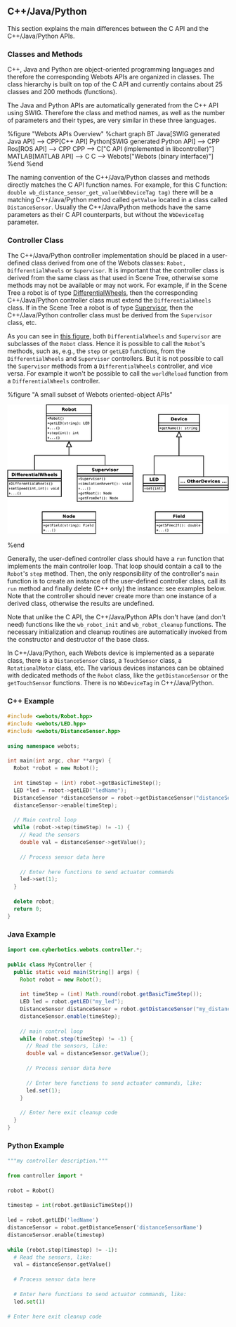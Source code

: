 ## C++/Java/Python

This section explains the main differences between the C API and the C++/Java/Python APIs.

### Classes and Methods

C++, Java and Python are object-oriented programming languages and therefore the corresponding Webots APIs are organized in classes.
The class hierarchy is built on top of the C API and currently contains about 25 classes and 200 methods (functions).

The Java and Python APIs are automatically generated from the C++ API using SWIG.
Therefore the class and method names, as well as the number of parameters and their types, are very similar in these three languages.

%figure "Webots APIs Overview"
%chart
graph BT
  Java[SWIG generated Java API] --> CPP[C++ API]
  Python[SWIG generated Python API] --> CPP
  Ros[ROS API] --> CPP
    CPP --> C["C API (implemented in libcontroller)"]
    MATLAB[MATLAB API] --> C
      C --> Webots["Webots (binary interface)"]
%end
%end

The naming convention of the C++/Java/Python classes and methods directly matches the C API function names.
For example, for this C function: `double wb_distance_sensor_get_value(WbDeviceTag tag)` there will be a matching C++/Java/Python method called `getValue` located in a class called `DistanceSensor`.
Usually the C++/Java/Python methods have the same parameters as their C API counterparts, but without the `WbDeviceTag` parameter.

### Controller Class

The C++/Java/Python controller implementation should be placed in a user-defined class derived from one of the Webots classes: `Robot, DifferentialWheels` or `Supervisor`.
It is important that the controller class is derived from the same class as that used in Scene Tree, otherwise some methods may not be available or may not work.
For example, if in the Scene Tree a robot is of type [DifferentialWheels](../reference/differentialwheels.md), then the corresponding C++/Java/Python controller class must extend the `DifferentialWheels` class.
If in the Scene Tree a robot is of type [Supervisor](../reference/supervisor.md), then the C++/Java/Python controller class must be derived from the `Supervisor` class, etc.

As you can see in [this figure](#a-small-subset-of-webots-oriented-object-apis), both `DifferentialWheels` and `Supervisor` are subclasses of the `Robot` class.
Hence it is possible to call the `Robot`'s methods, such as, e.g., the `step` or `getLED` functions, from the `DifferentialWheels` and `Supervisor` controllers.
But it is not possible to call the `Supervisor` methods from a `DifferentialWheels` controller, and vice versa.
For example it won't be possible to call the `worldReload` function from a `DifferentialWheels` controller.

%figure "A small subset of Webots oriented-object APIs"

![oo_api.png](images/oo_api.png)

%end

Generally, the user-defined controller class should have a `run` function that implements the main controller loop.
That loop should contain a call to the `Robot`'s `step` method.
Then, the only responsibility of the controller's `main` function is to create an instance of the user-defined controller class, call its `run` method and finally delete (C++ only) the instance: see examples below.
Note that the controller should never create more than one instance of a derived class, otherwise the results are undefined.

Note that unlike the C API, the C++/Java/Python APIs don't have (and don't need) functions like the `wb_robot_init` and `wb_robot_cleanup` functions.
The necessary initialization and cleanup routines are automatically invoked from the constructor and destructor of the base class.

In C++/Java/Python, each Webots device is implemented as a separate class, there is a `DistanceSensor` class, a `TouchSensor` class, a `RotationalMotor` class, etc.
The various devices instances can be obtained with dedicated methods of the `Robot` class, like the `getDistanceSensor` or the `getTouchSensor` functions.
There is no `WbDeviceTag` in C++/Java/Python.

### C++ Example

```cpp
#include <webots/Robot.hpp>
#include <webots/LED.hpp>
#include <webots/DistanceSensor.hpp>

using namespace webots;

int main(int argc, char **argv) {
  Robot *robot = new Robot();

  int timeStep = (int) robot->getBasicTimeStep();
  LED *led = robot->getLED("ledName");
  DistanceSensor *distanceSensor = robot->getDistanceSensor("distanceSensorName");
  distanceSensor->enable(timeStep);

  // Main control loop
  while (robot->step(timeStep) != -1) {
    // Read the sensors
    double val = distanceSensor->getValue();

    // Process sensor data here

    // Enter here functions to send actuator commands
    led->set(1);
  }

  delete robot;
  return 0;
}
```

### Java Example

```java
import com.cyberbotics.webots.controller.*;

public class MyController {
  public static void main(String[] args) {
    Robot robot = new Robot();

    int timeStep = (int) Math.round(robot.getBasicTimeStep());
    LED led = robot.getLED("my_led");
    DistanceSensor distanceSensor = robot.getDistanceSensor("my_distance_sensor");
    distanceSensor.enable(timeStep);

    // main control loop
    while (robot.step(timeStep) != -1) {
      // Read the sensors, like:
      double val = distanceSensor.getValue();

      // Process sensor data here

      // Enter here functions to send actuator commands, like:
      led.set(1);
    }

    // Enter here exit cleanup code
  }
}
```

### Python Example

```python
"""my controller description."""

from controller import *

robot = Robot()

timestep = int(robot.getBasicTimeStep())

led = robot.getLED('ledName')
distanceSensor = robot.getDistanceSensor('distanceSensorName')
distanceSensor.enable(timestep)

while (robot.step(timestep) != -1):
  # Read the sensors, like:
  val = distanceSensor.getValue()

  # Process sensor data here

  # Enter here functions to send actuator commands, like:
  led.set(1)

# Enter here exit cleanup code
```
